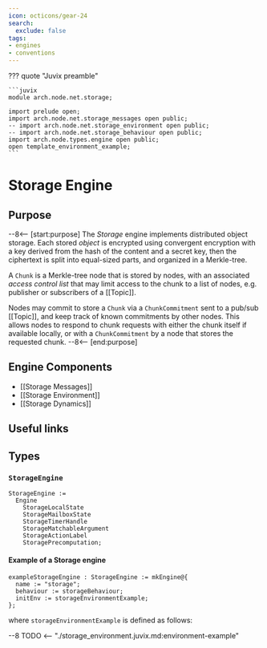 ```yaml
---
icon: octicons/gear-24
search:
  exclude: false
tags:
- engines
- conventions
---
```


??? quote "Juvix preamble"

    ```juvix
    module arch.node.net.storage;

    import prelude open;
    import arch.node.net.storage_messages open public;
    -- import arch.node.net.storage_environment open public;
    -- import arch.node.net.storage_behaviour open public;
    import arch.node.types.engine open public;
    open template_environment_example;
    ```

# Storage Engine

## Purpose

--8<-- [start:purpose]
The *Storage* engine implements distributed object storage.
Each stored *object* is encrypted using convergent encryption
with a key derived from the hash of the content and a secret key,
then the ciphertext is split into equal-sized parts,
and organized in a Merkle-tree.

A `Chunk` is a Merkle-tree node that is stored by nodes,
with an associated *access control list*
that may limit access to the chunk
to a list of nodes, e.g. publisher or subscribers of a [[Topic]].

Nodes may commit to store a `Chunk` via a `ChunkCommitment` sent to a pub/sub [[Topic]],
and keep track of known commitments by other nodes.
This allows nodes to respond to chunk requests
with either the chunk itself if available locally,
or with a `ChunkCommitment` by a node that stores the requested chunk.
--8<-- [end:purpose]

## Engine Components

- [[Storage Messages]]
- [[Storage Environment]]
- [[Storage Dynamics]]

## Useful links

## Types

### `StorageEngine`

<!-- --8<-- [start:StorageEngine] -->
```juvix
StorageEngine :=
  Engine
    StorageLocalState
    StorageMailboxState
    StorageTimerHandle
    StorageMatchableArgument
    StorageActionLabel
    StoragePrecomputation;
```
<!-- --8<-- [end:StorageEngine] -->

#### Example of a Storage engine

<!-- --8<-- [start:StorageEngine] -->
```juvix
exampleStorageEngine : StorageEngine := mkEngine@{
  name := "storage";
  behaviour := storageBehaviour;
  initEnv := storageEnvironmentExample;
};
```
<!-- --8<-- [end:StorageEngine] -->

where `storageEnvironmentExample` is defined as follows:

--8 TODO <-- "./storage_environment.juvix.md:environment-example"
